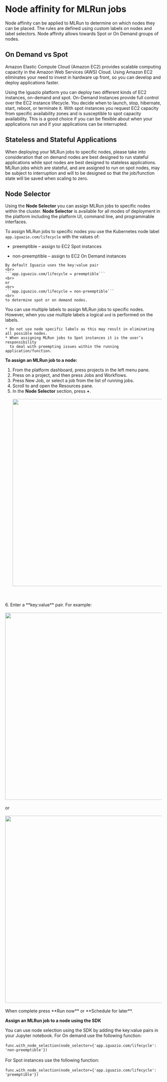 # Node affinity for MLRun jobs
Node affinity can be applied to MLRun to determine on which nodes 
they can be placed. The rules are defined using custom labels on nodes and label selectors. 
Node affinity allows towards Spot or On Demand groups of nodes.

## On Demand vs Spot 

Amazon Elastic Compute Cloud (Amazon EC2) provides scalable computing capacity in the Amazon Web Services (AWS) Cloud. 
Using Amazon EC2 eliminates your need to invest in hardware up front, so you can develop and deploy applications faster. 

Using the Iguazio platform you can deploy two different kinds of EC2 instances, on-demand and spot. 
On-Demand Instances provide full control over the EC2 instance lifecycle. You decide when to launch, stop, hibernate, start, 
reboot, or terminate it. With spot instances you request EC2 capacity from specific availability zones and is 
susceptible to spot capacity availability. This is a good choice if you can be flexible about when your applications run 
and if your applications can be interrupted.

## Stateless and Stateful Applications 
When deploying your MLRun jobs to specific nodes, please take into consideration that on demand 
nodes are best designed to run stateful applications while spot nodes are best designed to stateless applications. 
MLRun jobs which are stateful, and are assigned to run on spot nodes, may be subject to interruption 
and will to be designed so that the job/function state will be saved when scaling to zero.

## Node Selector
Using the **Node Selector** you can assign MLRun jobs to specific nodes within the cluster. 
**Node Selector** is available for all modes of deployment in the platform including the platform UI, 
command line, and programmable interfaces.

To assign MLRun jobs to specific nodes you use the Kubernetes node label 
`app.iguazio.com/lifecycle` with the values of:

* preemptible – assign to EC2 Spot instances

* non-preemptible – assign to EC2 On Demand instances

```{admonition} Note
By default Iguazio uses the key:value pair 
<br>
```app.iguazio.com/lifecycle = preemptible```
<br>
or
<br>
```app.iguazio.com/lifecycle = non-preemptible```
<br>
to determine spot or on demand nodes.
```

You can use multiple labels to assign MLRun jobs to specific nodes. 
However, when you use multiple labels a logical `and` is performed on the labels.

```{admonition} Note
* Do not use node specific labels as this may result in eliminating all possible nodes.
* When assigning MLRun jobs to Spot instances it is the user’s responsibility 
  to deal with preempting issues within the running application/function.
``` 

**To assign an MLRun job to a node:**
1. From the platform dashboard, press projects in the left menu pane.
2. Press on a project, and then press Jobs and Workflows.
3. Press New Job, or select a job from the list of running jobs.
4. Scroll to and open the Resources pane.
5. In the **Node Selector** section, press **+**.
   <br>
   <br/>
   <img src="../_static/images/ml_run-job_resources_node_selector.png" width="600"/>
<br>
<br/>
6. Enter a **key:value** pair. For example:
   <br>
   <br/>
   <img src="../_static/images/mlrun_jobs_key_non-preemtible.png" width="600"/>
   <br>
   <br/>
   or
   <br>
   <br/>
   <img src="../_static/images/mlrun_jobs_key_preemtible.png" width="600"/>
   <br>
   <br/>
   When complete press **Run now** or **Schedule for later**.  
<br>

**Assign an MLRun job to a node using the SDK**

You can use node selection using the SDK by adding the key:value pairs in your Jupyter notebook. 
For On demand use the following function:
<br><br>
```func.with_node_selection(node_selector={'app.iguazio.com/lifecycle': 'non-preemptible'})```
<br><br>
For Spot instances use the following function:
<br><br>
```func.with_node_selection(node_selector={'app.iguazio.com/lifecycle': 'preemptible'})``` 
